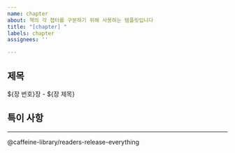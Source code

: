 ```yaml
---
name: chapter
about: 책의 각 챕터를 구분하기 위해 사용하는 템플릿입니다
title: "[chapter] "
labels: chapter
assignees: ''

---
```


## 제목
${장 번호}장 - ${장 제목}

## 특이 사항

---

@caffeine-library/readers-release-everything
